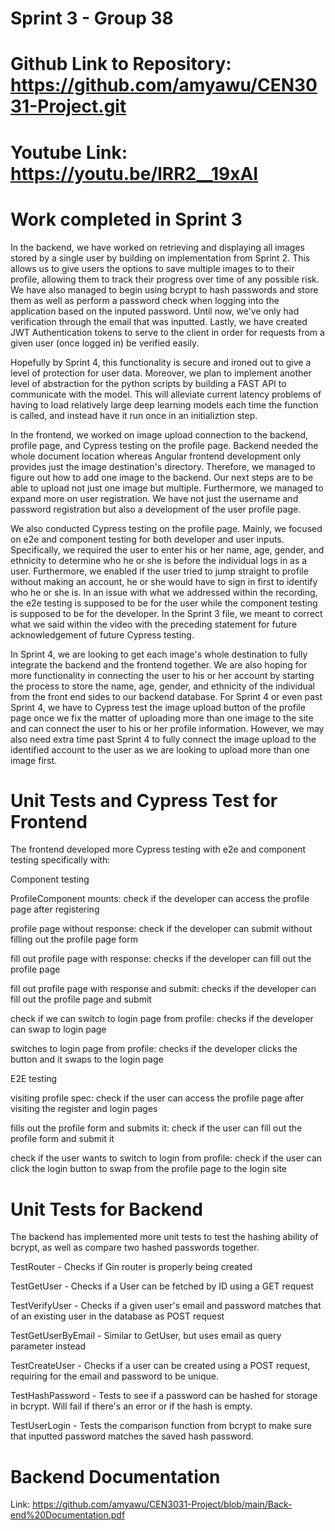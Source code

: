 # Sprint 3 - Group 38
# Github Link to Repository: https://github.com/amyawu/CEN3031-Project.git
# Youtube Link: https://youtu.be/lRR2__19xAI

# Work completed in Sprint 3

  In the backend, we have worked on retrieving and displaying all images stored by a single user by building on implementation
from Sprint 2. This allows us to give users the options to save multiple images to to their profile, allowing them to track their progress over time of any possible risk. We have also managed to begin using bcrypt to hash passwords and store them as well as perform a password check
when logging into the application based on the inputed password. Until now, we've only had verification through the email that
was inputted. Lastly, we have created JWT Authentication tokens to serve to the client in order for requests from a given user (once logged in) be verified easily. 

Hopefully by Sprint 4, this functionality is secure and ironed out to give a level of protection for user data. Moreover, we plan to implement another level of abstraction for the python scripts by building a FAST API to communicate with the model. This will alleviate current latency problems of having to load relatively large deep learning models each time the function is called, and instead have it run once in an initializtion step.

In the frontend, we worked on image upload connection to the backend, profile page, and Cypress testing on the profile page. Backend needed the whole document location whereas Angular frontend development only provides just the image destination's directory. Therefore, we managed to figure out how to add one image to the backend. Our next steps are to be able to upload not just one image but multiple. Furthermore, we managed to expand more on user registration. We have not just the username and password registration but also a development of the user profile page. 

We also conducted Cypress testing on the profile page. Mainly, we focused on e2e and component testing for both developer and user inputs. Specifically, we required the user to enter his or her name, age, gender, and ethnicity to determine who he or she is before the individual logs in as a user. Furthermore, we enabled if the user tried to jump straight to profile without making an account, he or she would have to sign in first to identify who he or she is. In an issue with what we addressed within the recording, the e2e testing is supposed to be for the user while the component testing is supposed to be for the developer. In the Sprint 3 file, we meant to correct what we said within the video with the preceding statement for future acknowledgement of future Cypress testing.

In Sprint 4, we are looking to get each image's whole destination to fully integrate the backend and the frontend together. We are also hoping for more functionality in connecting the user to his or her account by starting the process to store the name, age, gender, and ethnicity of the individual from the front end sides to our backend database. For Sprint 4 or even past Sprint 4, we have to Cypress test the image upload button of the profile page once we fix the matter of uploading more than one image to the site and can connect the user to his or her profile information. However, we may also need extra time past Sprint 4 to fully connect the image upload to the identified account to the user as we are looking to upload more than one image first.

# Unit Tests and Cypress Test for Frontend

The frontend developed more Cypress testing with e2e and component testing specifically with:

Component testing

ProfileComponent mounts: check if the developer can access the profile page after registering

profile page without response: check if the developer can submit without filling out the profile page form

fill out profile page with response: checks if the developer can fill out the profile page

fill out profile page with response and submit: checks if the developer can fill out the profile page and submit

check if we can switch to login page from profile: checks if the developer can swap to login page

switches to login page from profile: checks if the developer clicks the button and it swaps to the login page

E2E testing

visiting profile spec: check if the user can access the profile page after visiting the register and login pages

fills out the profile form and submits it: check if the user can fill out the profile form and submit it

check if the user wants to switch to login from profile: check if the user can click the login button to swap from the profile page to the login site

# Unit Tests for Backend

The backend has implemented more unit tests to test the hashing ability of bcrypt, as well as compare two hashed passwords together. 

TestRouter - Checks if Gin router is properly being created

TestGetUser - Checks if a User can be fetched by ID using a GET request

TestVerifyUser - Checks if a given user's email and password matches that of an existing user in the database as POST request

TestGetUserByEmail - Similar to GetUser, but uses email as query parameter instead

TestCreateUser - Checks if a user can be created using a POST request, requiring for the email and password to be unique.

TestHashPassword - Tests to see if a password can be hashed for storage in bcrypt. Will fail if there's an error or if the hash is empty.

TestUserLogin - Tests the comparison function from bcrypt to make sure that inputted password matches the saved hash password.

# Backend Documentation
Link: https://github.com/amyawu/CEN3031-Project/blob/main/Back-end%20Documentation.pdf
